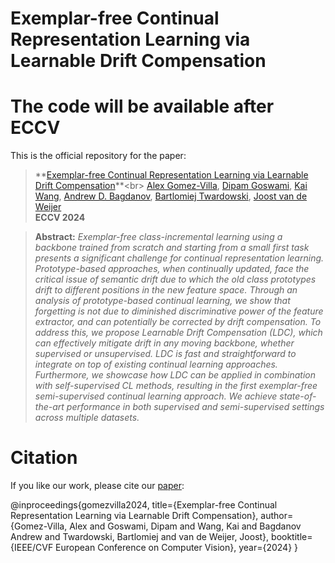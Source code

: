 # Exemplar-free Continual Representation Learning via Learnable Drift Compensation
# The code will be available after ECCV

This is the official repository for the paper:
> **[Exemplar-free Continual Representation Learning via Learnable Drift Compensation]([https://arxiv.org/abs/](https://arxiv.org/abs/2407.08536))**<br>
> [Alex Gomez-Villa](https://scholar.google.com/citations?user=A2dhwNgAAAAJ&hl=en), [Dipam Goswami](https://scholar.google.com/citations?user=6_aj45AAAAAJ&hl), [Kai Wang](https://scholar.google.com/citations?user=j14vd0wAAAAJ&hl), [Andrew D. Bagdanov](https://scholar.google.com/citations?user=_Fk4YUcAAAAJ&hl), [Bartlomiej Twardowski](https://scholar.google.com/citations?user=8yywECgAAAAJ&hl), [Joost van de Weijer](https://scholar.google.com/citations?user=Gsw2iUEAAAAJ&hl)<br>
> **ECCV 2024**

> **Abstract:** *Exemplar-free class-incremental learning using a backbone trained from scratch and starting from a small first task presents a significant challenge for continual representation learning. Prototype-based approaches, when continually updated, face the critical issue of semantic drift due to which the old class prototypes drift to different positions in the new feature space. Through an analysis of prototype-based continual learning, we show that forgetting is not due to diminished discriminative power of the feature extractor, and can potentially be corrected by drift compensation. To address this, we propose Learnable Drift Compensation (LDC), which can effectively mitigate drift in any moving backbone, whether supervised or unsupervised. LDC is fast and straightforward to integrate on top of existing continual learning approaches. Furthermore, we showcase how LDC can be applied in combination with self-supervised CL methods, resulting in the first exemplar-free semi-supervised continual learning approach. We achieve state-of-the-art performance in both supervised and semi-supervised settings across multiple datasets.*

# Citation
If you like our work, please cite our [paper]([https://arxiv.org/](https://arxiv.org/abs/2407.08536)):

@inproceedings{gomezvilla2024,
  title={Exemplar-free Continual Representation Learning via Learnable Drift Compensation},
  author={Gomez-Villa, Alex and Goswami, Dipam and Wang, Kai and Bagdanov Andrew and Twardowski, Bartlomiej  and van de Weijer, Joost},
  booktitle={IEEE/CVF European Conference on Computer Vision},
  year={2024}
}
